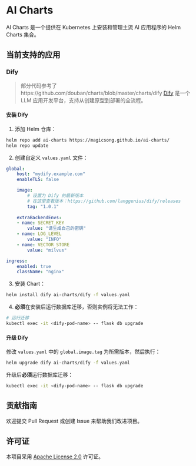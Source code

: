 # AI Charts

AI Charts 是一个提供在 Kubernetes 上安装和管理主流 AI 应用程序的 Helm Charts 集合。

## 当前支持的应用

### Dify
> 部分代码参考了https://github.com/douban/charts/blob/master/charts/dify
[Dify](https://github.com/langgenius/dify) 是一个 LLM 应用开发平台，支持从创建原型到部署的全流程。

#### 安装 Dify

1. 添加 Helm 仓库：

```bash
helm repo add ai-charts https://magicsong.github.io/ai-charts/
helm repo update
```

2. 创建自定义 `values.yaml` 文件：

```yaml
global:
    host: "mydify.example.com"
    enableTLS: false

    image:
        # 设置为 Dify 的最新版本
        # 在这里查看版本：https://github.com/langgenius/dify/releases
        tag: "1.0.1"
    
    extraBackendEnvs:
    - name: SECRET_KEY
        value: "请生成自己的密钥"
    - name: LOG_LEVEL
        value: "INFO"
    - name: VECTOR_STORE
        value: "milvus"

ingress:
    enabled: true
    className: "nginx"
```

3. 安装 Chart：

```bash
helm install dify ai-charts/dify -f values.yaml
```

4. **必须**在安装后运行数据库迁移，否则实例将无法工作：

```bash
# 运行迁移
kubectl exec -it <dify-pod-name> -- flask db upgrade
```

#### 升级 Dify

修改 `values.yaml` 中的 `global.image.tag` 为所需版本，然后执行：

```bash
helm upgrade dify ai-charts/dify -f values.yaml
```

升级后**必须**运行数据库迁移：

```bash
kubectl exec -it <dify-pod-name> -- flask db upgrade
```

## 贡献指南

欢迎提交 Pull Request 或创建 Issue 来帮助我们改进项目。

## 许可证

本项目采用 [Apache License 2.0](LICENSE) 许可证。